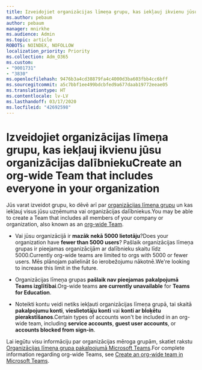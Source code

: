 ```yaml
---
title: Izveidojiet organizācijas līmeņa grupu, kas iekļauj ikvienu jūsu organizācijas dalībnieku
ms.author: pebaum
author: pebaum
manager: mnirkhe
ms.audience: Admin
ms.topic: article
ROBOTS: NOINDEX, NOFOLLOW
localization_priority: Priority
ms.collection: Adm_O365
ms.custom:
- "9001731"
- "3830"
ms.openlocfilehash: 9476b3a4cd38879fa4c4000d3ba603fbb4cc6bff
ms.sourcegitcommit: a5c7bbf1ee499bdcbfed9a677daab19772eeae05
ms.translationtype: HT
ms.contentlocale: lv-LV
ms.lasthandoff: 03/17/2020
ms.locfileid: "42692598"
---
```

# <a name="create-an-org-wide-team-that-includes-everyone-in-your-organization"></a><span data-ttu-id="54db1-102">Izveidojiet organizācijas līmeņa grupu, kas iekļauj ikvienu jūsu organizācijas dalībnieku</span><span class="sxs-lookup"><span data-stu-id="54db1-102">Create an org-wide Team that includes everyone in your organization</span></span>

<span data-ttu-id="54db1-103">Jūs varat izveidot grupu, ko dēvē arī par [organizācijas līmeņa grupu](https://docs.microsoft.com/microsoftteams/create-an-org-wide-team) un kas iekļauj visus jūsu uzņēmuma vai organizācijas dalībniekus.</span><span class="sxs-lookup"><span data-stu-id="54db1-103">You may be able to create a Team that includes all members of your company or organization, also known as an [org-wide Team](https://docs.microsoft.com/microsoftteams/create-an-org-wide-team).</span></span>

- <span data-ttu-id="54db1-104">Vai jūsu organizācijā ir **mazāk nekā 5000 lietotāju**?</span><span class="sxs-lookup"><span data-stu-id="54db1-104">Does your organization have **fewer than 5000 users**?</span></span> <span data-ttu-id="54db1-105">Pašlaik organizācijas līmeņa grupas ir pieejamas organizācijām ar dalībnieku skaitu līdz 5000.</span><span class="sxs-lookup"><span data-stu-id="54db1-105">Currently org-wide teams are limited to orgs with 5000 or fewer users.</span></span> <span data-ttu-id="54db1-106">Mēs plānojam palielināt šo ierobežojumu nākotnē.</span><span class="sxs-lookup"><span data-stu-id="54db1-106">We're looking to increase this limit in the future.</span></span>

- <span data-ttu-id="54db1-107">Organizācijas līmeņa grupas **pašlaik nav pieejamas** **pakalpojumā Teams izglītībai**.</span><span class="sxs-lookup"><span data-stu-id="54db1-107">Org-wide teams **are currently unavailable** for **Teams for Education**.</span></span>

- <span data-ttu-id="54db1-108">Noteikti kontu veidi netiks iekļauti organizācijas līmeņa grupā, tai skaitā **pakalpojumu konti**, **vieslietotāju konti** vai **konti ar bloķētu pierakstīšanos**.</span><span class="sxs-lookup"><span data-stu-id="54db1-108">Certain types of accounts won't be included in an org-wide team, including **service accounts**, **guest user accounts**, or **accounts blocked from sign-in**.</span></span>

<span data-ttu-id="54db1-109">Lai iegūtu visu informāciju par organizācijas mēroga grupām, skatiet rakstu [Organizācijas līmeņa grupa pakalpojumā Microsoft Teams](https://docs.microsoft.com/microsoftteams/create-an-org-wide-team).</span><span class="sxs-lookup"><span data-stu-id="54db1-109">For complete information regarding org-wide Teams, see [Create an org-wide team in Microsoft Teams](https://docs.microsoft.com/microsoftteams/create-an-org-wide-team).</span></span> 
